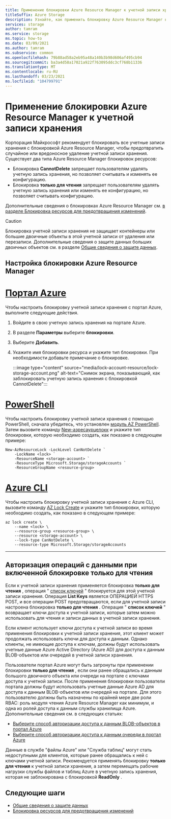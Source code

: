 ```yaml
---
title: Применение блокировки Azure Resource Manager к учетной записи хранения
titleSuffix: Azure Storage
description: Узнайте, как применить блокировку Azure Resource Manager к учетной записи хранения.
services: storage
author: tamram
ms.service: storage
ms.topic: how-to
ms.date: 03/09/2021
ms.author: tamram
ms.subservice: common
ms.openlocfilehash: 79b88ad58a2eb95a48a140b3b98d606af495cb94
ms.sourcegitcommit: ba3a4d58a17021a922f763095ddc3cf768b11336
ms.translationtype: MT
ms.contentlocale: ru-RU
ms.lasthandoff: 03/23/2021
ms.locfileid: "104799791"
---
```

# <a name="apply-an-azure-resource-manager-lock-to-a-storage-account"></a>Применение блокировки Azure Resource Manager к учетной записи хранения

Корпорация Майкрософт рекомендует блокировать все учетные записи хранения с блокировкой Azure Resource Manager, чтобы предотвратить случайное или вредоносное удаление учетной записи хранения. Существует два типа Azure Resource Manager блокировок ресурсов:

- Блокировка **CannotDelete** запрещает пользователям удалять учетную запись хранения, но позволяет считывать и изменять ее конфигурацию.
- Блокировка **только для чтения** запрещает пользователям удалять учетную запись хранения или изменять ее конфигурацию, но позволяет считывать конфигурацию.

Дополнительные сведения о блокировках Azure Resource Manager см. [в разделе Блокировка ресурсов для предотвращения изменений](../../azure-resource-manager/management/lock-resources.md).

> [!CAUTION]
> Блокировка учетной записи хранения не защищает контейнеры или большие двоичные объекты в этой учетной записи от удаления или перезаписи. Дополнительные сведения о защите данных больших двоичных объектов см. в разделе [Общие сведения о защите данных](../blobs/data-protection-overview.md).

## <a name="configure-an-azure-resource-manager-lock"></a>Настройка блокировки Azure Resource Manager

# <a name="azure-portal"></a>[Портал Azure](#tab/portal)

Чтобы настроить блокировку учетной записи хранения с портал Azure, выполните следующие действия.

1. Войдите в свою учетную запись хранения на портале Azure.
1. В разделе **Параметры** выберите **блокировки**.
1. Выберите **Добавить**.
1. Укажите имя блокировки ресурса и укажите тип блокировки. При необходимости добавьте примечание о блокировке.

    :::image type="content" source="media/lock-account-resource/lock-storage-account.png" alt-text="Снимок экрана, показывающий, как заблокировать учетную запись хранения с блокировкой CannotDelete":::

# <a name="powershell"></a>[PowerShell](#tab/azure-powershell)

Чтобы настроить блокировку учетной записи хранения с помощью PowerShell, сначала убедитесь, что установлен [модуль AZ PowerShell](https://www.powershellgallery.com/packages/Az). Затем вызовите команду [New-азресаурцелокк](/powershell/module/az.resources/new-azresourcelock) и укажите тип блокировки, которую необходимо создать, как показано в следующем примере:

```azurepowershell
New-AzResourceLock -LockLevel CanNotDelete `
    -LockName <lock> `
    -ResourceName <storage-account> `
    -ResourceType Microsoft.Storage/storageAccounts `
    -ResourceGroupName <resource-group>
```

# <a name="azure-cli"></a>[Azure CLI](#tab/azure-cli)

Чтобы настроить блокировку учетной записи хранения с Azure CLI, вызовите команду [AZ Lock Create](/cli/azure/lock#az_lock_create) и укажите тип блокировки, которую необходимо создать, как показано в следующем примере:

```azurecli
az lock create \
    --name <lock> \
    --resource-group <resource-group> \
    --resource <storage-account> \
    --lock-type CanNotDelete \
    --resource-type Microsoft.Storage/storageAccounts
```

---

## <a name="authorizing-data-operations-when-a-readonly-lock-is-in-effect"></a>Авторизация операций с данными при включенной блокировке только для чтения

Если к учетной записи хранения применяется блокировка **только для чтения** , операция " [список ключей](/rest/api/storagerp/storageaccounts/listkeys) " блокируется для этой учетной записи хранения. Операция **List Keys** является ОПЕРАЦИЕЙ HTTPS POST, и все операции POST предотвращаются, если для учетной записи настроена блокировка **только для чтения** . Операция " **список ключей** " возвращает ключи доступа к учетной записи, которые затем можно использовать для чтения и записи данных в учетной записи хранения.

Если клиент использует ключи доступа к учетной записи во время применения блокировки к учетной записи хранения, этот клиент может продолжать использовать ключи для доступа к данным. Однако клиенты, не имеющие доступа к ключам, должны будут использовать учетные данные Azure Active Directory (Azure AD) для доступа к данным BLOB-объектов или очередей в учетной записи хранения.

Пользователи портал Azure могут быть затронуты при применении блокировки **только для чтения** , если они ранее обращались к данным большого двоичного объекта или очереди на портале с ключами доступа к учетной записи. После применения блокировки пользователи портала должны будут использовать учетные данные Azure AD для доступа к данным BLOB-объектов или очередей на портале. Для этого пользователю должны быть назначены по крайней мере две роли RBAC: роль модуля чтения Azure Resource Manager как минимум, и одна из ролей доступа к данным службы хранилища Azure. Дополнительные сведения см. в следующих статьях:

- [Выберите способ авторизации доступа к данным BLOB-объектов в портал Azure](../blobs/authorize-data-operations-portal.md)
- [Выберите способ авторизации доступа к данным очереди в портал Azure](../queues/authorize-data-operations-portal.md)

Данные в службе "файлы Azure" или "Служба таблиц" могут стать недоступными для клиентов, которые ранее обращались к ней с ключами учетной записи. Рекомендуется применять блокировку **только для чтения** к учетной записи хранения, а затем перемещать рабочие нагрузки службы файлов и таблиц Azure в учетную запись хранения, которая не заблокирована с блокировкой **ReadOnly** .

## <a name="next-steps"></a>Следующие шаги

- [Общие сведения о защите данных](../blobs/data-protection-overview.md)
- [Блокировка ресурсов для предотвращения изменений](../../azure-resource-manager/management/lock-resources.md)
